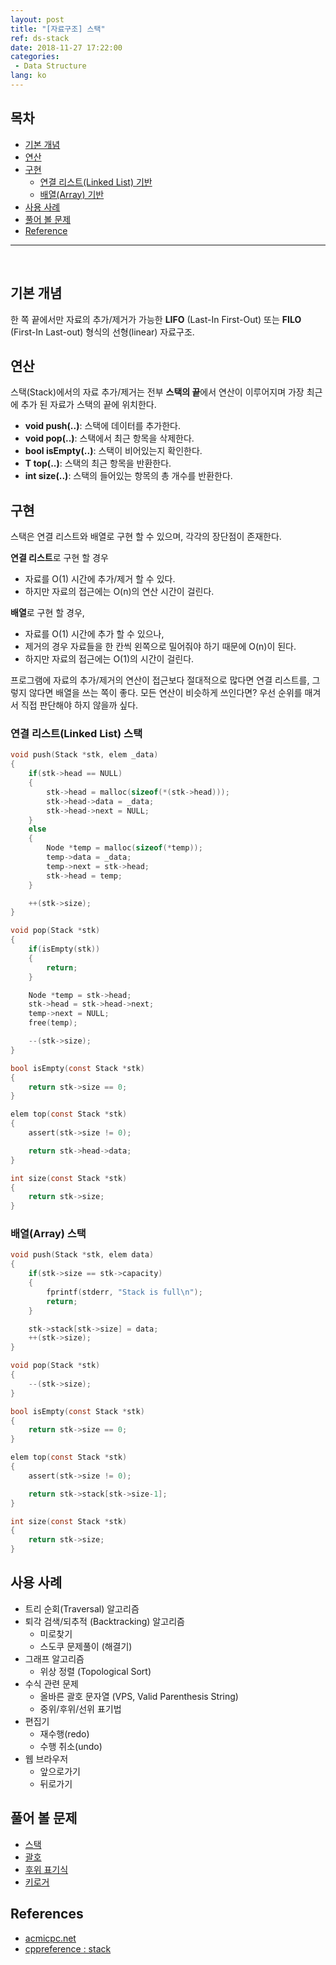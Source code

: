 ```yaml
---
layout: post
title: "[자료구조] 스택"
ref: ds-stack
date: 2018-11-27 17:22:00
categories: 
 - Data Structure
lang: ko
---
```


## 목차
- [기본 개념](#concept)
- [연산](#op)
- [구현](#implement)
  + [연결 리스트(Linked List) 기반](#linkedlist)
  + [배열(Array) 기반](#array)
- [사용 사례](#app)
- [풀어 볼 문제](#try)
- [Reference](#ref)
<hr />
<br />

## 기본 개념 <a id="concept"></a>
한 쪽 끝에서만 자료의 추가/제거가 가능한 **LIFO** (Last-In First-Out) 또는 **FILO** (First-In Last-out) 형식의 선형(linear) 자료구조.

## 연산 <a id="op"></a>
스택(Stack)에서의 자료 추가/제거는 전부 **스택의 끝**에서 연산이 이루어지며 가장 최근에 추가 된 자료가 스택의 끝에 위치한다.

 - **void push(..)**: 스택에 데이터를 추가한다.
 - **void pop(..)**: 스택에서 최근 항목을 삭제한다.
 - **bool isEmpty(..)**: 스택이 비어있는지 확인한다.
 - **T top(..)**: 스택의 최근 항목을 반환한다.
 - **int size(..)**: 스택의 들어있는 항목의 총 개수를 반환한다.

## 구현 <a id="implement"></a>
 스택은 연결 리스트와 배열로 구현 할 수 있으며, 각각의 장단점이 존재한다.

 **연결 리스트**로 구현 할 경우
 - 자료를 O(1) 시간에 추가/제거 할 수 있다.
 - 하지만 자료의 접근에는 O(n)의 연산 시간이 걸린다.  

 **배열**로 구현 할 경우, 
 - 자료를 O(1) 시간에 추가 할 수 있으나,
 - 제거의 경우 자료들을 한 칸씩 왼쪽으로 밀어줘야 하기 때문에 O(n)이 된다. 
 - 하지만 자료의 접근에는 O(1)의 시간이 걸린다.

프로그램에 자료의 추가/제거의 연산이 접근보다 절대적으로 많다면 연결 리스트를,
그렇지 않다면 배열을 쓰는 쪽이 좋다. 모든 연산이 비슷하게 쓰인다면? 우선 순위를 매겨서
직접 판단해야 하지 않을까 싶다.
 
### 연결 리스트(Linked List) 스택 <a id="linkedlist"></a>
```c
void push(Stack *stk, elem _data)
{
	if(stk->head == NULL)
	{
		stk->head = malloc(sizeof(*(stk->head)));
		stk->head->data = _data;
		stk->head->next = NULL;
	}
	else
	{
		Node *temp = malloc(sizeof(*temp));
		temp->data = _data;
		temp->next = stk->head;
		stk->head = temp;
	}

	++(stk->size);
}

void pop(Stack *stk)
{
	if(isEmpty(stk))
	{
		return;
	}

	Node *temp = stk->head;
	stk->head = stk->head->next;
	temp->next = NULL;
	free(temp);

	--(stk->size);
}

bool isEmpty(const Stack *stk)
{
	return stk->size == 0;
}

elem top(const Stack *stk)
{
	assert(stk->size != 0);

	return stk->head->data;
}

int size(const Stack *stk)
{
	return stk->size;
}
```

### 배열(Array) 스택 <a id="array"></a>

```c
void push(Stack *stk, elem data)
{
	if(stk->size == stk->capacity)
	{
		fprintf(stderr, "Stack is full\n");
		return;
	}

	stk->stack[stk->size] = data;
	++(stk->size);
}

void pop(Stack *stk)
{
	--(stk->size);
}

bool isEmpty(const Stack *stk)
{
	return stk->size == 0;
}

elem top(const Stack *stk)
{
	assert(stk->size != 0);

	return stk->stack[stk->size-1];
}

int size(const Stack *stk)
{
	return stk->size;
}
```

## 사용 사례 <a id="app"></a>
- 트리 순회(Traversal) 알고리즘
- 퇴각 검색/되추적 (Backtracking) 알고리즘
  * 미로찾기
  * 스도쿠 문제풀이 (해결기)
- 그래프 알고리즘
  * 위상 정렬 (Topological Sort)
- 수식 관련 문제
  * 올바른 괄호 문자열 (VPS, Valid Parenthesis String)
  * 중위/후위/선위 표기법
- 편집기
  * 재수행(redo)
  * 수행 취소(undo)
- 웹 브라우저
  * 앞으로가기 
  * 뒤로가기

## 풀어 볼 문제 <a id="try"></a>
 - [스택](https://www.acmicpc.net/problem/10828)
 - [괄호](https://www.acmicpc.net/problem/9012)
 - [후위 표기식](https://www.acmicpc.net/problem/1918)
 - [키로거](https://www.acmicpc.net/problem/5397)

## References <a id="ref"></a>
- [acmicpc.net](https://www.acmicpc.net/)
- [cppreference : stack](https://en.cppreference.com/w/cpp/container/stack)
